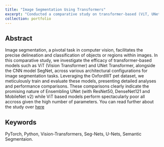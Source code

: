 ```yaml
---
title: "Image Segmentation Using Transformers"
excerpt: "Conducted a comparative study on transformer-based (ViT, UNet Transformer) and CNN (SegNet) models for image segmentation, leveraging the OxfordIIIT pet dataset to analyze efficacy across architectural configurations."
collection: portfolio
---
```

Abstract
------
 Image segmentation, a pivotal task in computer vision, facilitates the precise delineation and classification of objects or regions within images. In this comparative study, we investigate the efficacy of transformer-based models such as ViT (Vision Transformer) and UNet Transformer, alongside the CNN model SegNet, across various architectural configurations for image segmentation tasks. Leveraging the OxfordIIIT pet dataset, we meticulously train and evaluate these models, presenting detailed analyses and performance comparisons. These comparisons clearly indicate the promising nature of Ensembling UNet (with ResNet50, DenseNet121 and MobileNet v2) while ViT based models perform spectacularly poor all accross given the high number of parameters. You can read further about the study over [here](https://github.com/eshaanraj25/Deep-Dive-into-Transformer-Segmentation-A-Comparative-Architectural-Study)

Keywords
------
PyTorch, Python, Vision-Transformers, Seg-Nets, U-Nets, Semantic Segmentaion.
